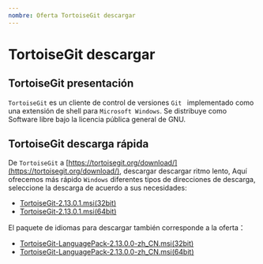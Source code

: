 ```yaml
---
nombre: Oferta TortoiseGit descargar
---
```


# TortoiseGit descargar

## TortoiseGit presentación
`TortoiseGit` es un cliente de control de versiones `Git ` implementado como una extensión de shell para `Microsoft Windows`. Se distribuye como Software libre bajo la licencia pública general de GNU.

## TortoiseGit descarga rápida
De ` TortoiseGit ` a [https://tortoisegit.org/download/](https://tortoisegit.org/download/), descargar descargar ritmo lento, Aquí ofrecemos más rápido `Windows` diferentes tipos de direcciones de descarga, seleccione la descarga de acuerdo a sus necesidades:

+ <a href="https://www.gitclone.com/download/TortoiseGit-2.13.0.1-32bit.msi">TortoiseGit-2.13.0.1.msi(32bit)</a>
+ <a href="https://www.gitclone.com/download/TortoiseGit-2.13.0.1-64bit.msi">TortoiseGit-2.13.0.1.msi(64bit)</a>

El paquete de idiomas para descargar también corresponde a la oferta：

+ <a href="https://www.gitclone.com/download/TortoiseGit-LanguagePack-2.13.0.0-32bit-zh_CN.msi">TortoiseGit-LanguagePack-2.13.0.0-zh_CN.msi(32bit)</a>
+ <a href="https://www.gitclone.com/download/TortoiseGit-LanguagePack-2.13.0.0-64bit-zh_CN.msi">TortoiseGit-LanguagePack-2.13.0.0-zh_CN.msi(64bit)</a>